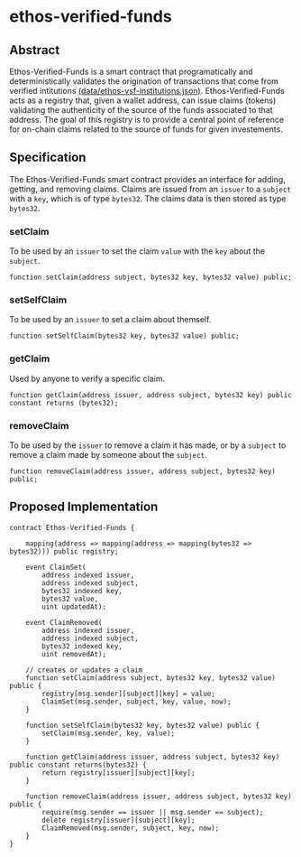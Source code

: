 # ethos-verified-funds

## Abstract

Ethos-Verified-Funds is a smart contract that programatically and deterministically validates the origination of transactions that come from verified intitutions [(data/ethos-vsf-institutions.json)](https://raw.githubusercontent.com/ethos-source/ethos-verified-funds/master/data/ethos-vsf-institution.json). Ethos-Verified-Funds acts as a registry that, given a wallet address, can issue claims (tokens) validating the authenticity of the source of the funds associated to that address. The goal of this registry is to provide a central point of reference for on-chain claims related to the source of funds for given investements.

## Specification

The Ethos-Verified-Funds smart contract provides an interface for adding, getting, and removing claims. Claims are issued from an `issuer` to a `subject` with a `key`, which is of type `bytes32`. The claims data is then stored as type `bytes32`.

### setClaim
To be used by an `issuer` to set the claim `value` with the `key` about the `subject`.

`function setClaim(address subject, bytes32 key, bytes32 value) public;`

### setSelfClaim
To be used by an `issuer` to set a claim about themself.

`function setSelfClaim(bytes32 key, bytes32 value) public;`

### getClaim
Used by anyone to verify a specific claim.

`function getClaim(address issuer, address subject, bytes32 key) public constant returns (bytes32);`

### removeClaim
To be used by the `issuer` to remove a claim it has made, or by a `subject` to remove a claim made by someone about the `subject`.

`function removeClaim(address issuer, address subject, bytes32 key) public;`

## Proposed Implementation
```
contract Ethos-Verified-Funds {

    mapping(address => mapping(address => mapping(bytes32 => bytes32))) public registry;

    event ClaimSet(
        address indexed issuer,
        address indexed subject,
        bytes32 indexed key,
        bytes32 value,
        uint updatedAt);

    event ClaimRemoved(
        address indexed issuer,
        address indexed subject,
        bytes32 indexed key,
        uint removedAt);

    // creates or updates a claim
    function setClaim(address subject, bytes32 key, bytes32 value) public {
        registry[msg.sender][subject][key] = value;
        ClaimSet(msg.sender, subject, key, value, now);
    }

    function setSelfClaim(bytes32 key, bytes32 value) public {
        setClaim(msg.sender, key, value);
    }

    function getClaim(address issuer, address subject, bytes32 key) public constant returns(bytes32) {
        return registry[issuer][subject][key];
    }

    function removeClaim(address issuer, address subject, bytes32 key) public {
        require(msg.sender == issuer || msg.sender == subject);
        delete registry[issuer][subject][key];
        ClaimRemoved(msg.sender, subject, key, now);
    }
}
```
